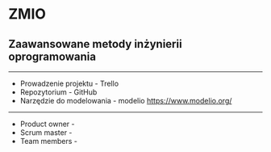 # ZMIO
## Zaawansowane metody inżynierii oprogramowania

---

- Prowadzenie projektu - Trello
- Repozytorium - GitHub
- Narzędzie do modelowania - modelio https://www.modelio.org/

---

- Product owner - 
- Scrum master -
- Team members -
